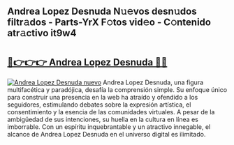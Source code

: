 ## Andrea Lopez Desnuda N𝚞𝚎vos desn𝚞dos filtr𝚊dos - Parts-YrX F𝚘tos vid𝚎o - C𝚘ntenido atr𝚊ctivo it9w4

# <h2><a href="http://mbe5cch.tromn.icu/?c=Andrea+Lopez+Desnuda">🔗👉👉👉 Andrea Lopez Desnuda 🔗🔗</a></h2>

[![Andrea Lopez Desnuda nuevo](https://i.imgur.com/pEAQMta.gif)](http://mbe5cch.tromn.icu/?c=Andrea+Lopez+Desnuda)
Andrea Lopez Desnuda, una figura multifacética y paradójica, desafía la comprensión simple. Su enfoque único para construir una presencia en la web ha atraído y ofendido a los seguidores, estimulando debates sobre la expresión artística, el consentimiento y la esencia de las comunidades virtuales. A pesar de la ambigüedad de sus intenciones, su huella en la cultura en línea es imborrable. Con un espíritu inquebrantable y un atractivo innegable, el alcance de Andrea Lopez Desnuda en el universo digital es ilimitado.

